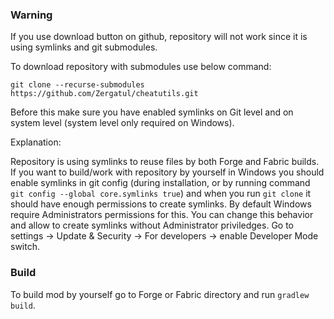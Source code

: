 ### Warning
If you use download button on github, repository will not work since it is using symlinks and git submodules.

To download repository with submodules use below command:

`git clone --recurse-submodules https://github.com/Zergatul/cheatutils.git`

Before this make sure you have enabled symlinks on Git level and on system level (system level only required on Windows).

Explanation:

Repository is using symlinks to reuse files by both Forge and Fabric builds. If you want to build/work with repository by yourself in Windows you should enable symlinks in git config (during installation, or by running command `git config --global core.symlinks true`) and when you run `git clone` it should have enough permissions to create symlinks. By default Windows require Administrators permissions for this. You can change this behavior and allow to create symlinks without Administrator priviledges. Go to settings -> Update & Security -> For developers -> enable Developer Mode switch.

### Build
To build mod by yourself go to Forge or Fabric directory and run `gradlew build`.